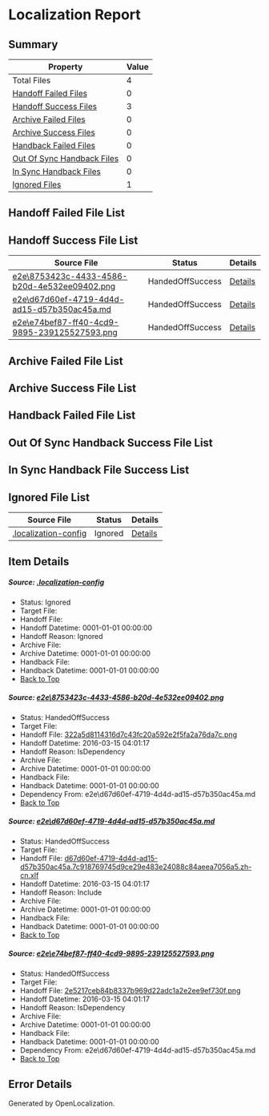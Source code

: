 # <a name='report-top'></a> Localization Report

## Summary
 Property | Value 
 -------- | ----- 
 Total Files | 4
[ Handoff Failed Files ](#handoff-failed-list)| 0
[ Handoff Success Files ](#handoff-success-list)| 3
[ Archive Failed Files ](#archive-failed-list)| 0
[ Archive Success Files ](#archive-success-list)| 0
[ Handback Failed Files ](#handback-failed-list)| 0
[ Out Of Sync Handback Files ](#outofsync-handback-success-list)| 0
[ In Sync Handback Files ](#insync-handback-success-list)| 0
[ Ignored Files ](#ignored-list)| 1

## <a name='handoff-failed-list'></a> Handoff Failed File List

## <a name='handoff-success-list'></a> Handoff Success File List
 Source File | Status | Details 
 ----------- | ------ | ------- 
 [e2e\8753423c-4433-4586-b20d-4e532ee09402.png](https://github.com/OpenLocalizationTest/oltest/blob/39c108d96daad7af676dd7b7dee6f87e15d767a9/e2e/8753423c-4433-4586-b20d-4e532ee09402.png) | HandedOffSuccess | [Details](#322a5d8114316d7c43fc20a592e2f5fa2a76da7c1)
 [e2e\d67d60ef-4719-4d4d-ad15-d57b350ac45a.md](https://github.com/OpenLocalizationTest/oltest/blob/39c108d96daad7af676dd7b7dee6f87e15d767a9/e2e/d67d60ef-4719-4d4d-ad15-d57b350ac45a.md) | HandedOffSuccess | [Details](#dbeb958d8bd0cb9cb7bf3533d725dfacc389d2842)
 [e2e\e74bef87-ff40-4cd9-9895-239125527593.png](https://github.com/OpenLocalizationTest/oltest/blob/39c108d96daad7af676dd7b7dee6f87e15d767a9/e2e/e74bef87-ff40-4cd9-9895-239125527593.png) | HandedOffSuccess | [Details](#2e5217ceb84b8337b969d22adc1a2e2ee9ef730f3)

## <a name='archive-failed-list'></a> Archive Failed File List

## <a name='archive-success-list'></a> Archive Success File List

## <a name='handback-failed-list'></a> Handback Failed File List

## <a name='outofsync-handback-success-list'></a> Out Of Sync Handback Success File List

## <a name='insync-handback-success-list'></a> In Sync Handback File Success List

## <a name='ignored-list'></a> Ignored File List
 Source File | Status | Details 
 ----------- | ------ | ------- 
 [.localization-config](https://github.com/OpenLocalizationTest/oltest/blob/39c108d96daad7af676dd7b7dee6f87e15d767a9/.localization-config) | Ignored | [Details](#66aca4b1c2f43b14ec41e0e427345df94af1d5e10)

## Item Details
##### <a name='66aca4b1c2f43b14ec41e0e427345df94af1d5e10'></a> Source: [.localization-config](https://github.com/OpenLocalizationTest/oltest/blob/39c108d96daad7af676dd7b7dee6f87e15d767a9/.localization-config)
* Status: Ignored
* Target File: 
* Handoff File: 
* Handoff Datetime: 0001-01-01 00:00:00
* Handoff Reason: Ignored
* Archive File: 
* Archive Datetime: 0001-01-01 00:00:00
* Handback File: 
* Handback Datetime: 0001-01-01 00:00:00
* [Back to Top](#report-top)

##### <a name='322a5d8114316d7c43fc20a592e2f5fa2a76da7c1'></a> Source: [e2e\8753423c-4433-4586-b20d-4e532ee09402.png](https://github.com/OpenLocalizationTest/oltest/blob/39c108d96daad7af676dd7b7dee6f87e15d767a9/e2e/8753423c-4433-4586-b20d-4e532ee09402.png)
* Status: HandedOffSuccess
* Target File: 
* Handoff File: [322a5d8114316d7c43fc20a592e2f5fa2a76da7c.png](https://github.com/OpenLocalizationTestOrg/olhandoff/blob/e2ac981edb1130874c901796b654cb1eccd2456e/ol-handoff/OpenLocalizationTestOrg/oltest.zh-cn/yuwzho/ht/322a5d8114316d7c43fc20a592e2f5fa2a76da7c.png)
* Handoff Datetime: 2016-03-15 04:01:17
* Handoff Reason: IsDependency
* Archive File: 
* Archive Datetime: 0001-01-01 00:00:00
* Handback File: 
* Handback Datetime: 0001-01-01 00:00:00
* Dependency From: e2e\d67d60ef-4719-4d4d-ad15-d57b350ac45a.md
* [Back to Top](#report-top)

##### <a name='dbeb958d8bd0cb9cb7bf3533d725dfacc389d2842'></a> Source: [e2e\d67d60ef-4719-4d4d-ad15-d57b350ac45a.md](https://github.com/OpenLocalizationTest/oltest/blob/39c108d96daad7af676dd7b7dee6f87e15d767a9/e2e/d67d60ef-4719-4d4d-ad15-d57b350ac45a.md)
* Status: HandedOffSuccess
* Target File: 
* Handoff File: [d67d60ef-4719-4d4d-ad15-d57b350ac45a.7c918769745d9ce29e483e24088c84aeea7056a5.zh-cn.xlf](https://github.com/OpenLocalizationTestOrg/olhandoff/blob/e2ac981edb1130874c901796b654cb1eccd2456e/ol-handoff/OpenLocalizationTestOrg/oltest.zh-cn/yuwzho/ht/d67d60ef-4719-4d4d-ad15-d57b350ac45a.7c918769745d9ce29e483e24088c84aeea7056a5.zh-cn.xlf)
* Handoff Datetime: 2016-03-15 04:01:17
* Handoff Reason: Include
* Archive File: 
* Archive Datetime: 0001-01-01 00:00:00
* Handback File: 
* Handback Datetime: 0001-01-01 00:00:00
* [Back to Top](#report-top)

##### <a name='2e5217ceb84b8337b969d22adc1a2e2ee9ef730f3'></a> Source: [e2e\e74bef87-ff40-4cd9-9895-239125527593.png](https://github.com/OpenLocalizationTest/oltest/blob/39c108d96daad7af676dd7b7dee6f87e15d767a9/e2e/e74bef87-ff40-4cd9-9895-239125527593.png)
* Status: HandedOffSuccess
* Target File: 
* Handoff File: [2e5217ceb84b8337b969d22adc1a2e2ee9ef730f.png](https://github.com/OpenLocalizationTestOrg/olhandoff/blob/e2ac981edb1130874c901796b654cb1eccd2456e/ol-handoff/OpenLocalizationTestOrg/oltest.zh-cn/yuwzho/ht/2e5217ceb84b8337b969d22adc1a2e2ee9ef730f.png)
* Handoff Datetime: 2016-03-15 04:01:17
* Handoff Reason: IsDependency
* Archive File: 
* Archive Datetime: 0001-01-01 00:00:00
* Handback File: 
* Handback Datetime: 0001-01-01 00:00:00
* Dependency From: e2e\d67d60ef-4719-4d4d-ad15-d57b350ac45a.md
* [Back to Top](#report-top)


## Error Details

Generated by OpenLocalization.
